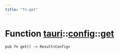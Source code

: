 ```yaml
---
title: "fn.get"
---
```


# Function [tauri](/docs/api/rust/tauri/../index.html)::​[config](/docs/api/rust/tauri/index.html)::​[get](/docs/api/rust/tauri/)

    pub fn get() -> Result<Config>

      